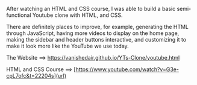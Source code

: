 After watching an HTML and CSS course, I was able to build a basic semi-functional Youtube clone with HTML, and CSS.

There are definitely places to improve, for example, generating the HTML through JavaScript, having more videos to display on the home page, making the sidebar and header buttons interactive, and customizing it to make it look more like the YouTube we use today.

The Website ==> https://vanishedair.github.io/YTs-Clone/youtube.html

HTML and CSS Course ==> [https://www.youtube.com/watch?v=G3e-cpL7ofc&t=22204s](url)



